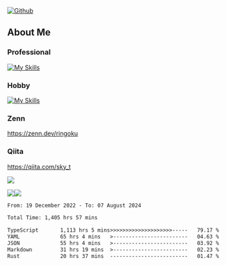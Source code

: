 [![Github](https://img.shields.io/github/followers/skyt-a?label=Follow&style=social)](https://github.com/skyt-a)

## About Me
### Professional
[![My Skills](https://skillicons.dev/icons?i=react,ts,js,nodejs,java,graphql,firebase,githubactions&theme=light)](https://skillicons.dev)
### Hobby
[![My Skills](https://skillicons.dev/icons?i=unity,rust,py&theme=light)](https://skillicons.dev)

### Zenn
https://zenn.dev/ringoku
### Qiita
https://qiita.com/sky_t


![](https://github-profile-summary-cards.vercel.app/api/cards/profile-details?username=skyt-a&theme=default)

![](https://github-profile-summary-cards.vercel.app/api/cards/repos-per-language?username=skyt-a&theme=default)![](https://github-profile-summary-cards.vercel.app/api/cards/stats?username=RinGoku&theme=default)

<!--START_SECTION:waka-->

```txt
From: 19 December 2022 - To: 07 August 2024

Total Time: 1,405 hrs 57 mins

TypeScript       1,113 hrs 5 mins>>>>>>>>>>>>>>>>>>>>-----   79.17 %
YAML             65 hrs 4 mins   >------------------------   04.63 %
JSON             55 hrs 4 mins   >------------------------   03.92 %
Markdown         31 hrs 19 mins  >------------------------   02.23 %
Rust             20 hrs 37 mins  -------------------------   01.47 %
```

<!--END_SECTION:waka-->
